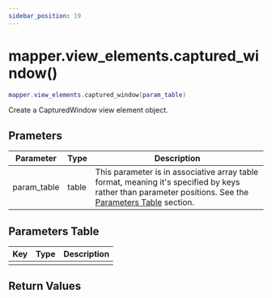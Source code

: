 ```yaml
---
sidebar_position: 19
---
```


# mapper.view_elements.captured_window()
```lua
mapper.view_elements.captured_window(param_table)
```
Create a CapturedWindow view element object.


## Prameters
|Parameter|Type|Description|
|-|-|-|
|param_table|table|This parameter is in associative array table format, meaning it's specified by keys rather than parameter positions. See the [Parameters Table](#parameters-table) section.|


## Parameters Table
|Key|Type|Description|
|-|-|-|
| | | |


## Return Values

